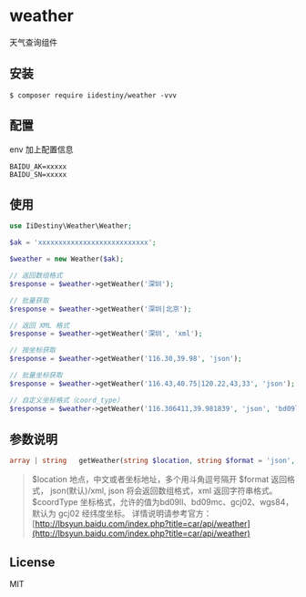 # weather

天气查询组件

## 安装

```shell
$ composer require iidestiny/weather -vvv
```

## 配置
env 加上配置信息

```
BAIDU_AK=xxxxx
BAIDU_SN=xxxxx
```

## 使用

```php
use IiDestiny\Weather\Weather;

$ak = 'xxxxxxxxxxxxxxxxxxxxxxxxxxx';

$weather = new Weather($ak);

// 返回数组格式
$response = $weather->getWeather('深圳');

// 批量获取
$response = $weather->getWeather('深圳|北京');

// 返回 XML 格式
$response = $weather->getWeather('深圳', 'xml');

// 按坐标获取
$response = $weather->getWeather('116.30,39.98', 'json');

// 批量坐标获取
$response = $weather->getWeather('116.43,40.75|120.22,43,33', 'json');

// 自定义坐标格式（coord_type）
$response = $weather->getWeather('116.306411,39.981839', 'json', 'bd09ll');
```

## 参数说明

```php
array | string   getWeather(string $location, string $format = 'json', string $coordType = null)
```

> $location 地点，中文或者坐标地址，多个用斗角逗号隔开
> $format 返回格式， json(默认)/xml, json 将会返回数组格式，xml 返回字符串格式。
> $coordType 坐标格式，允许的值为bd09ll、bd09mc、gcj02、wgs84，默认为 gcj02 经纬度坐标。
> 详情说明请参考官方：[http://lbsyun.baidu.com/index.php?title=car/api/weather](http://lbsyun.baidu.com/index.php?title=car/api/weather)

## License

MIT